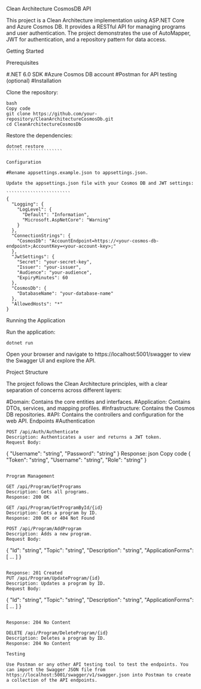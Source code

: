 Clean Architecture CosmosDB API

This project is a Clean Architecture implementation using ASP.NET Core and Azure Cosmos DB. It provides a RESTful API for managing programs and user authentication. The project demonstrates the use of AutoMapper, JWT for authentication, and a repository pattern for data access.


Getting Started

Prerequisites

#.NET 6.0 SDK
#Azure Cosmos DB account
#Postman for API testing (optional)
#Installation

Clone the repository:
```````````````````
bash
Copy code
git clone https://github.com/your-repository/CleanArchitectureCosmosDb.git
cd CleanArchitectureCosmosDb
`````````````````````````````


Restore the dependencies:
`````````````````````````````
dotnet restore
`````````````````````

Configuration

#Rename appsettings.example.json to appsettings.json.

Update the appsettings.json file with your Cosmos DB and JWT settings:

````````````````````````
{
  "Logging": {
    "LogLevel": {
      "Default": "Information",
      "Microsoft.AspNetCore": "Warning"
    }
  },
  "ConnectionStrings": {
    "CosmosDb": "AccountEndpoint=https://<your-cosmos-db-endpoint>;AccountKey=<your-account-key>;"
  },
  "JwtSettings": {
    "Secret": "your-secret-key",
    "Issuer": "your-issuer",
    "Audience": "your-audience",
    "ExpiryMinutes": 60
  },
  "CosmosDb": {
    "DatabaseName": "your-database-name"
  },
  "AllowedHosts": "*"
}
`````````````````````````````

Running the Application


Run the application:

`````````````````
dotnet run
`````````````````

Open your browser and navigate to https://localhost:5001/swagger to view the Swagger UI and explore the API.

Project Structure

The project follows the Clean Architecture principles, with a clear separation of concerns across different layers:

#Domain: Contains the core entities and interfaces.
#Application: Contains DTOs, services, and mapping profiles.
#Infrastructure: Contains the Cosmos DB repositories.
#API: Contains the controllers and configuration for the web API.
Endpoints
#Authentication
``````````
POST /api/Auth/Authenticate
Description: Authenticates a user and returns a JWT token.
Request Body:

````````````````````````````
{
  "Username": "string",
  "Password": "string"
}
Response:
json
Copy code
{
  "Token": "string",
  "Username": "string",
  "Role": "string"
}
````````````````````````````

Program Management

GET /api/Program/GetPrograms
Description: Gets all programs.
Response: 200 OK

GET /api/Program/GetProgramById/{id}
Description: Gets a program by ID.
Response: 200 OK or 404 Not Found

POST /api/Program/AddProgram
Description: Adds a new program.
Request Body:

```````````````````````````````
{
  "Id": "string",
  "Topic": "string",
  "Description": "string",
  "ApplicationForms": [ ... ]
}
``````````````````````````````

Response: 201 Created
PUT /api/Program/UpdateProgram/{id}
Description: Updates a program by ID.
Request Body:

```````````````````````````````
{
  "Id": "string",
  "Topic": "string",
  "Description": "string",
  "ApplicationForms": [ ... ]
}
```````````````````````````````````

Response: 204 No Content

DELETE /api/Program/DeleteProgram/{id}
Description: Deletes a program by ID.
Response: 204 No Content

Testing

Use Postman or any other API testing tool to test the endpoints. You can import the Swagger JSON file from https://localhost:5001/swagger/v1/swagger.json into Postman to create a collection of the API endpoints.

